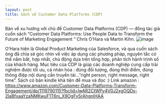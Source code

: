 ```yaml
---
layout: post
title: Sách về Customer Data Platforms (CDP)
---
```

Bàn về xu hướng với chủ đề Customer Data Platforms (CDP) — đồng tác giả cuốn sách “Customer Data Platforms: Use People Data to Transform the Future of Marketing Engagement “ Chris O’Hara và Martin Kihn.
![image](https://user-images.githubusercontent.com/52438010/116116318-390ff200-a6e5-11eb-85af-21798245270c.png)

O’Hara hiện là Global Product Marketing của Salesforce, và qua cuốn sách ông đã chia sẻ góc nhìn về việc áp dụng các phương pháp, nguyên tắc có thể nắm bắt, hợp nhất, chủ động dựa trên tổng hợp, phân tích hành trình số của khách hàng. Mục tiêu của CDP là giúp các doanh nghiệp cung cấp trải nghiệm được tối ưu, cá nhân hóa : đúng đối tượng, đúng thời điểm, đúng thông điệp nội dung cần truyền tải…”right person, right message, right time”.
Sách có bản kindle khá tiện để mua và đọc :)
Link amazon : https://www.amazon.com/Customer-Data-Platforms-Transform-Engagement/dp/1119790115?fbclid=IwAR2CtWPy4V0J2xgOQDs-2IaBfxaaYzaNMKwuF1T6ni_X9OgFySrAhgnlHAA
